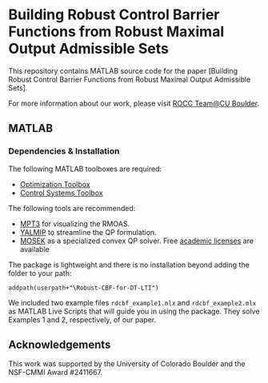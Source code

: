 # Building Robust Control Barrier Functions from Robust Maximal Output Admissible Sets
This repository contains MATLAB source code for the paper [Building Robust Control Barrier Functions from
Robust Maximal Output Admissible Sets].


For more information about our work, please visit [ROCC Team@CU Boulder](https://www.colorado.edu/faculty/nicotra/robotics-optimization-and-constrained-control).

## MATLAB
### Dependencies & Installation
The following MATLAB toolboxes are required:
* [Optimization Toolbox](https://www.mathworks.com/products/optimization.html)
* [Control Systems Toolbox](https://www.mathworks.com/products/control.html)

The following tools are recommended:
* [MPT3](https://www.mpt3.org/) for visualizing the RMOAS.
* [YALMIP](https://yalmip.github.io/) to streamline the QP formulation.
* [MOSEK](https://www.mosek.com/) as a specialized convex QP solver. Free [academic licenses](https://www.mosek.com/products/academic-licenses/) are available 

The package is lightweight and there is no installation beyond adding the folder to
your path:
```
addpath(userpath+"\Robust-CBF-for-DT-LTI")
```
We included two example files `rdcbf_example1.mlx` and `rdcbf_example2.mlx` as MATLAB Live Scripts that will guide you in using the
package. They solve Examples 1 and 2, respectively, of our paper.

## Acknowledgements
This work was supported by the University of Colorado Boulder and the NSF-CMMI Award #2411667.
